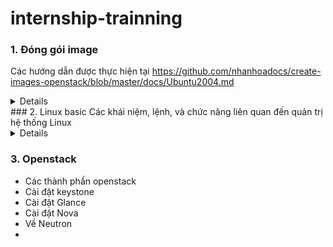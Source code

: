 # internship-trainning
### 1. Đóng gói image
Các hướng dẫn được thực hiện tại https://github.com/nhanhoadocs/create-images-openstack/blob/master/docs/Ubuntu2004.md
<details>
 
#  <summary> một số khái niệm liên quan </summary>
- LVM (Logical Volume Manager) là một hệ thống quản lý ổ đĩa trong Linux, cho phép tạo các phân vùng linh hoạt hơn so với việc sử dụng phân vùng tĩnh truyền thống (partition).
Với LVM, bạn có thể dễ dàng thay đổi kích thước, thêm, hoặc di chuyển các phân vùng mà không cần khởi động lại hệ thống.
- Image không dùng LVM có nghĩa là hệ điều hành hoặc ứng dụng trong image đó sử dụng phân vùng truyền thống (như ext4, xfs, v.v.) thay vì LVM để quản lý không gian đĩa.
Điều này thường dẫn đến việc quản lý phân vùng ít linh hoạt hơn, nhưng lại đơn giản hơn trong một số trường hợp, đặc biệt là khi không cần phải mở rộng hoặc thu hẹp các phân vùng sau khi hệ thống đã được triển khai.
- Queens là một phiên bản ổn định với nhiều cải tiến và tính năng mới, nhưng không còn nhận được cập nhật bảo mật hoặc hỗ trợ chính thức từ OpenStack Foundation,
vì đã có các phiên bản mới hơn. Nếu có thể, bạn nên xem xét việc nâng cấp lên một phiên bản mới hơn để nhận được các bản vá bảo mật và cải tiến hiệu năng.
Phiên bản này phù hợp với các môi trường sản xuất yêu cầu sự ổn định và tính năng tiên tiến trong các dịch vụ mạng, quản lý container và quản lý tài nguyên.
vì đã có các phiên bản mới hơn. Phiên bản này phù hợp với các môi trường sản xuất yêu cầu sự ổn định và tính năng tiên tiến trong các dịch vụ mạng, quản lý container và quản lý tài nguyên.
    
**tạo mới VM tại webvirtcloud**
- tạo WebvirtCloud cần tạo docker trước
- docker version được chỉnh sửa trong `sudo nano ./webvirtcloud.sh-`. Tạo ra version vượt mức yêu cầu nhưng vẫn cảnh báo lỗi thì sửa ở đoạn docker-version
``` 
 required_version="25.0.0"

## Compare versions using a simple logic
if [ "$(printf '%s\n' "$required_version" "$docker_version" | sort -V | head -n1)" = "$required_version" ]; then
    echo -e "\nDocker version $docker_version is sufficient.\n"
else
    echo -e "\nDocker version $docker_version is not sufficient. Please update Docker to version $required_version or later.\n" 
    exit 1
fi  
``` 
- bắt đầu web thì có mariadb, rabbitmq
- chạy docker ps để hiện container ID 
- chạy lệnh ` docker inspect -f '{{range .NetworkSettings.Networks}}{{.IPAddress}}{{end}}' container-id  ` - tìm ra ip cần. Thay thế container-id tương ứng
- vào trag web với ip trên
</details>
### 2. Linux basic
Các khái niệm, lệnh, và chức năng liên quan đến quản trị hệ thống Linux
<details>

-  <summary>Lệnh ls thường  </summary> được sử dụng để xác định các tập tin và thư mục trong thư mục làm việc. Lệnh này là một trong nhiều lệnh Linux thường được sử dụng mà bạn nên biết.
- Lệnh pwd: Hiển thị hiện tại thư mục làm việc.
- Lệnh mkdir: Tạo một thư mục.
- Lệnh cd: Để điều hướng giữa các thư mục khác nhau
- Lệnh rmdir: Loại bỏ các thư mục trống khỏi danh sách thư mục.
- Lệnh cp: Sao chép tập tin từ thư mục này sang thư mục khác.
- Lệnh mv: Đổi tên và thay thế các tập tin
- Lệnh rm: Xóa tập tin
- Lệnh uname: Lệnh lấy cơ sở thông tin về hệ điều hành
- Lệnh locate: Tìm một tập tin trong cơ sở dữ liệu.
- Lệnh touch: Tạo file trống
- Lệnh ln: Tạo đường tắt cho các tập tin khác
- Lệnh cat: Hiển thị tập tin nội dung ở đầu thiết bị
- Lệnh clear: Xóa phần cuối của thiết bị 
- Lệnh ps: Hiển thị các tiến trình trong terminal
- Lệnh grep: Tìm kiếm một công cụ ở đầu ra
- Lệnh echo: Hiển thị các tiến trình đang hoạt động trên terminal
- Lệnh wget tải tập tin từ internet.
- Lệnh whereis: 
- Lệnh df: Kiểm tra chi tiết của tập tin hệ thống
- Lệnh wc : Kiểm tra dòng, số từ và ký tự trong tệp bằng các tùy chọn khác nhau
  - wc -w show number from
  - wc -l display number line
  - wc -m show số lượng ký tự có trong một tệp
</details>

### 3. Openstack
- Các thành phần openstack
- Cài đặt keystone
- Cài đặt Glance
- Cài đặt Nova
- Về Neutron
-
